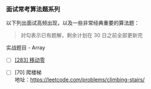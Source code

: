 ### 面试常考算法题系列

以下列出面试高频出现，以及一些非常经典重要的算法题：

> 对勾表示已有题解，剩余计划在 30 日之前全部更新完

实战题目 - Array
- [ ] [[283] 移动零](https://leetcode-cn.com/problems/move-zeroes/)

- [ ] [70] 爬楼梯  
地址：https://leetcode.com/problems/climbing-stairs/

